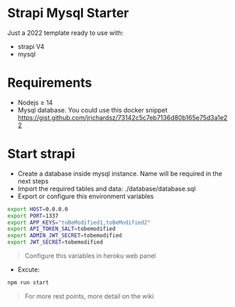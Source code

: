 # Strapi Mysql Starter

Just a 2022 template ready to use with:

- strapi V4
- mysql


# Requirements
- Nodejs ≥ 14
- Mysql database. You could use this docker snippet https://gist.github.com/jrichardsz/73142c5c7eb7136d80b165e75d3a1e22

# Start strapi

- Create a database inside mysql instance. Name will be required in the next steps
- Import the required tables and data: ./database/database.sql
- Export or configure this environment variables

```sh
export HOST=0.0.0.0
export PORT=1337
export APP_KEYS="toBeModified1,toBeModified2"
export API_TOKEN_SALT=tobemodified
export ADMIN_JWT_SECRET=tobemodified
export JWT_SECRET=tobemodified
```

> Configure this variables in heroku web panel

- Excute:

```sh
npm run start
```

> For more rest points, more detail on the wiki